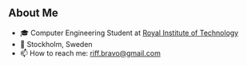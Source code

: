 ## About Me

- 🎓 Computer Engineering Student at [Royal Institute of Technology](https://www.kth.se/en)
- 📍 Stockholm, Sweden
- 📫 How to reach me: riff.bravo@gmail.com
